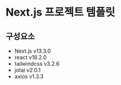 # Next.js 프로젝트 템플릿

## 구성요소

- Next.js v13.3.0
- react v18.2.0
- tailwindcss v3.2.6
- jotai v2.0.1
- axios v1.3.3
